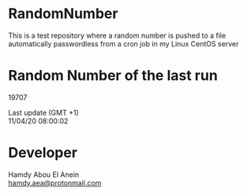 # RandomNumber    
This is a test repository where a random number is pushed to a file automatically passwordless from a cron job in my Linux CentOS server    
# Random Number of the last run   
19707
      
Last update (GMT +1)    
11/04/20 08:00:02
# Developer    
Hamdy Abou El Anein   
hamdy.aea@protonmail.com
